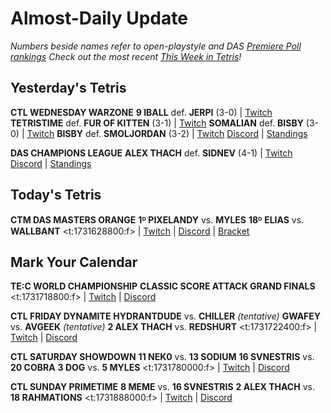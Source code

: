 # Almost-Daily Update
*Numbers beside names refer to open-playstyle and DAS [Premiere Poll rankings](https://docs.google.com/document/d/1Mmn24edltEMq6vdxZxhIAfyUS6F5SwlqIuQ6OmnVsi8/edit?tab=t.0)*
*Check out the most recent [This Week in Tetris](https://www.thisweekintetris.com/2024/10/this-week-in-tetris-september-17.html)!*
## Yesterday's Tetris
**CTL WEDNESDAY WARZONE**
**9 IBALL** def. **JERPI** (3-0) | [Twitch](https://www.twitch.tv/videos/2301265558?t=00h09m27s)
**TETRISTIME** def. **FUR OF KITTEN** (3-1) | [Twitch](https://www.twitch.tv/videos/2301265558?t=00h44m43s)
**SOMALIAN** def. **BISBY** (3-0) | [Twitch](https://www.twitch.tv/videos/2301265558?t=01h40m17s)
**BISBY** def. **SMOLJORDAN** (3-2) | [Twitch](https://www.twitch.tv/videos/2301265558?t=02h10m57s)
[Discord](https://discord.gg/QremKENyzQ) | [Standings](https://ctlscoreboard.herokuapp.com)

**DAS CHAMPIONS LEAGUE**
**ALEX THACH** def. **SIDNEV** (4-1) | [Twitch](https://www.twitch.tv/videos/2301146458?t=00h00m00s)
[Discord](https://discord.gg/WQ2pQXZa3X) | [Standings](https://docs.google.com/spreadsheets/d/1nEN0MAbueG36UDkpfUsPZEmAMuKif6IcLAmJ8iZhCe8/edit?gid=681352137#gid=681352137)

## Today's Tetris
**CTM DAS MASTERS ORANGE**
**1ᴰ PIXELANDY** vs. **MYLES**
**18ᴰ ELIAS** vs. **WALLBANT**
<t:1731628800:f> | [Twitch](https://twitch.tv/monthlytetris) | [Discord](https://go.ctm.gg/discord) | [Bracket](https://go.ctm.gg/event/ctm-das-masters-october-2024/das-masters/)

## Mark Your Calendar

**TE:C WORLD CHAMPIONSHIP**
**CLASSIC SCORE ATTACK GRAND FINALS**
<t:1731718800:f> | [Twitch](https://www.twitch.tv/classictetris) | [Discord](https://discord.com/invite/enhance)

**CTL FRIDAY DYNAMITE**
**HYDRANTDUDE** vs. **CHILLER** *(tentative)*
**GWAFEY** vs. **AVGEEK** *(tentative)*
**2 ALEX THACH** vs. **REDSHURT**
<t:1731722400:f> | [Twitch](https://www.twitch.tv/classictetris) | [Discord](https://discord.com/invite/enhance)

**CTL SATURDAY SHOWDOWN**
**11 NEK0** vs. **13 SODIUM**
**16 SVNESTRIS** vs. **20 COBRA**
**3 DOG** vs. **5 MYLES**
<t:1731780000:f> | [Twitch](https://www.twitch.tv/classictetris) | [Discord](https://discord.com/invite/enhance)

**CTL SUNDAY PRIMETIME**
**8 MEME** vs. **16 SVNESTRIS**
**2 ALEX THACH** vs. **18 RAHMATIONS**
<t:1731888000:f> | [Twitch](https://www.twitch.tv/classictetris) | [Discord](https://discord.com/invite/enhance)